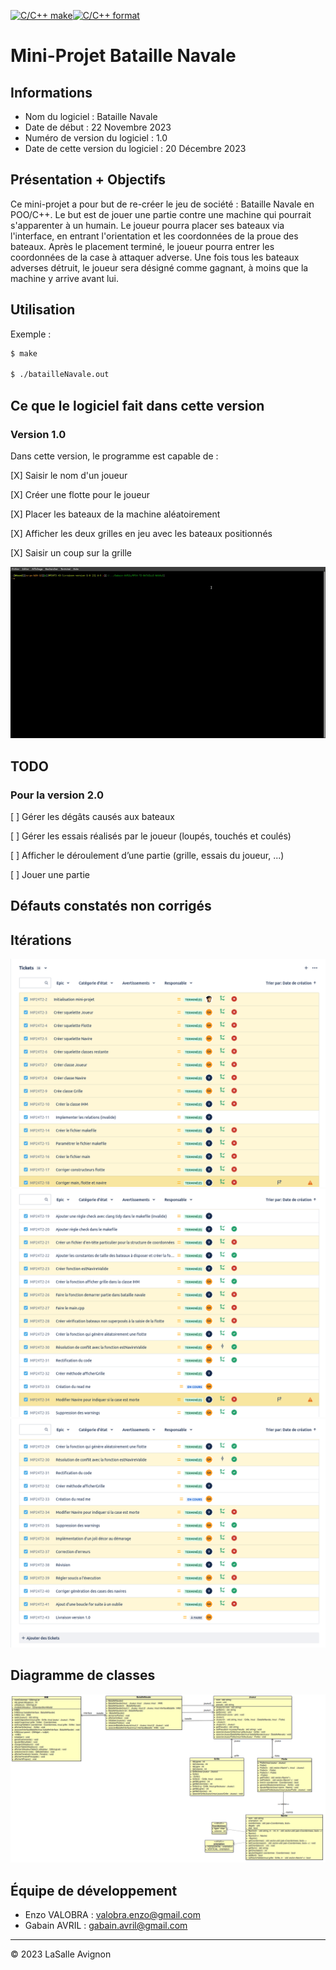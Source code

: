 [![C/C++ make](https://github.com/btssn-lasalle-84/MP24-T2-BATAILLE-NAVALE/actions/workflows/c-cpp.yml/badge.svg?branch=develop)](https://github.com/btssn-lasalle-84/MP24-T2-BATAILLE-NAVALE/actions/workflows/c-cpp.yml)[![C/C++ format](https://github.com/btssn-lasalle-84/MP24-T2-BATAILLE-NAVALE/actions/workflows/cppformat.yml/badge.svg?branch=develop)](https://github.com/btssn-lasalle-84/MP24-T2-BATAILLE-NAVALE/actions/workflows/cppformat.yml)

# Mini-Projet Bataille Navale

## Informations

- Nom du logiciel : Bataille Navale
- Date de début : 22 Novembre 2023
- Numéro de version du logiciel : 1.0
- Date de cette version du logiciel : 20 Décembre 2023

## Présentation + Objectifs

Ce mini-projet a pour but de re-créer le jeu de société : Bataille Navale en POO/C++. Le but est de jouer une partie contre une machine qui pourrait s'apparenter à un humain.  Le joueur pourra placer ses bateaux via l'interface, en entrant l'orientation et les coordonnées de la proue des bateaux. Après le placement terminé, le joueur pourra entrer les coordonnées de la case à attaquer adverse. Une fois tous les bateaux adverses détruit, le joueur sera désigné comme gagnant, à moins que la machine y arrive avant lui.
## Utilisation

Exemple :

```bash
$ make

$ ./batailleNavale.out
```

## Ce que le logiciel fait dans cette version
### Version 1.0

Dans cette version, le programme est capable de : 

[X]  Saisir le nom d'un joueur

[X]  Créer une flotte pour le joueur

[X]  Placer les bateaux de la machine aléatoirement

[X]  Afficher les deux grilles en jeu avec les bateaux positionnés

[X]  Saisir un coup sur la grille

![Texte alternatif](images/batailleNavale.gif)

## TODO

### Pour la version 2.0 

[ ]  Gérer les dégâts causés aux bateaux

[ ]  Gérer les essais réalisés par le joueur (loupés, touchés et coulés)

[ ]  Afficher le déroulement d’une partie (grille, essais du joueur, ...)

[ ]  Jouer une partie


## Défauts constatés non corrigés

## Itérations

![Texte alternatif](images/Jira1.png)
![Texte alternatif](images/Jira2.png)
![Texte alternatif](images/Jira3.png)

## Diagramme de classes

![](images/diagramme-classes-1.0.png)

## Équipe de développement

- Enzo VALOBRA : valobra.enzo@gmail.com
- Gabain AVRIL : gabain.avril@gmail.com

---
&copy; 2023 LaSalle Avignon